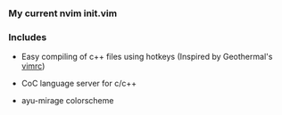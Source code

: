 ### My current nvim init.vim

### Includes
- Easy compiling of c++ files using hotkeys (Inspired by Geothermal's [vimrc](https://www.youtube.com/watch?v=VYptjn_mAak&t=637s))


- CoC language server for c/c++


- ayu-mirage colorscheme
